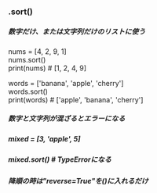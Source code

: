 ### .sort() 
##### 数字だけ、または文字列だけのリストに使う

nums = [4, 2, 9, 1]<br>
nums.sort()<br>
print(nums)  # [1, 2, 4, 9]<br>

words = ['banana', 'apple', 'cherry']<br>
words.sort()<br>
print(words)  # ['apple', 'banana', 'cherry']<br>

##### 数字と文字列が混ざるとエラーになる
##### mixed = [3, 'apple', 5]
##### mixed.sort()  # TypeErrorになる

##### 降順の時は"reverse=True"を()に入れるだけ
